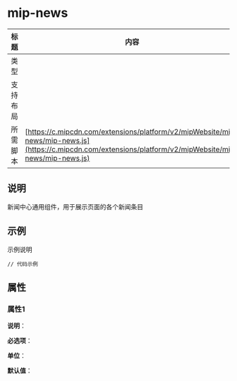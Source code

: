 # mip-news

标题|内容
----|----
类型|
支持布局|
所需脚本| [https://c.mipcdn.com/extensions/platform/v2/mipWebsite/mip-news/mip-news.js](https://c.mipcdn.com/extensions/platform/v2/mipWebsite/mip-news/mip-news.js)

## 说明

新闻中心通用组件，用于展示页面的各个新闻条目

## 示例

示例说明

```
// 代码示例
```

## 属性

### 属性1

**说明**：

**必选项**：

**单位**：

**默认值**：

